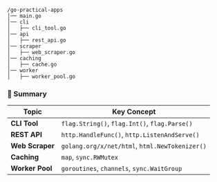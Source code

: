 ```
/go-practical-apps
│── main.go
│── cli
│   ├── cli_tool.go
│── api
│   ├── rest_api.go
│── scraper
│   ├── web_scraper.go
│── caching
│   ├── cache.go
│── worker
│   ├── worker_pool.go
```

### **🚀 Summary**

| Topic | Key Concept |
| --- | --- |
| **CLI Tool** | `flag.String()`, `flag.Int()`, `flag.Parse()` |
| **REST API** | `http.HandleFunc()`, `http.ListenAndServe()` |
| **Web Scraper** | `golang.org/x/net/html`, `html.NewTokenizer()` |
| **Caching** | `map`, `sync.RWMutex` |
| **Worker Pool** | `goroutines`, `channels`, `sync.WaitGroup` |